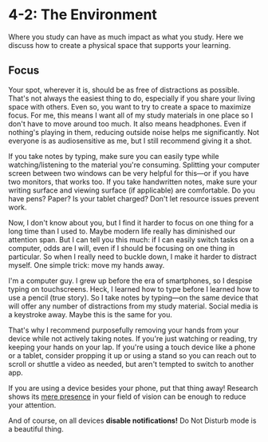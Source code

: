 # 4-2: The Environment

Where you study can have as much impact as what you study. Here we discuss how to create a physical space that supports your learning.

## Focus

Your spot, wherever it is, should be as free of distractions as possible. That's not always the easiest thing to do, especially if you share your living space with others. Even so, you want to try to create a space to maximize focus. For me, this means I want all of my study materials in one place so I don't have to move around too much. It also means headphones. Even if nothing's playing in them, reducing outside noise helps me significantly. Not everyone is as audiosensitive as me, but I still recommend giving it a shot.

If you take notes by typing, make sure you can easily type while watching/listening to the material you're consuming. Splitting your computer screen between two windows can be very helpful for this—or if you have two monitors, that works too. If you take handwritten notes, make sure your writing surface and viewing surface (if applicable) are comfortable. Do you have pens? Paper? Is your tablet charged? Don't let resource issues prevent work.

Now, I don't know about you, but I find it harder to focus on one thing for a long time than I used to. Maybe modern life really has diminished our attention span. But I can tell you this much: if I can easily switch tasks on a computer, odds are I will, even if I should be focusing on one thing in particular. So when I really need to buckle down, I make it harder to distract myself. One simple trick: move my hands away. 

I'm a computer guy. I grew up before the era of smartphones, so I despise typing on touchscreens. Heck, I learned how to type before I learned how to use a pencil (true story). So I take notes by typing—on the same device that will offer any number of distractions from my study material. Social media is a keystroke away. Maybe this is the same for you.

That's why I recommend purposefully removing your hands from your device while not actively taking notes. If you're just watching or reading, try keeping your hands on your lap. If you're using a touch device like a phone or a tablet, consider propping it up or using a stand so you can reach out to scroll or shuttle a video as needed, but aren't tempted to switch to another app. 

If you are using a device besides your phone, put that thing away! Research shows its [mere presence](https://www.psychologytoday.com/us/blog/mind-brain-and-value/202103/the-face-down-phone-the-psychology-digital-discontent) in your field of vision can be enough to reduce your attention.

And of course, on all devices **disable notifications!** Do Not Disturb mode is a beautiful thing.

